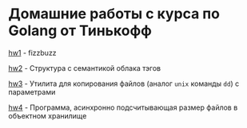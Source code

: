 # Домашние работы с курса по Golang от Тинькофф

[hw1](https://github.com/unicoooorn/my-tinkoff-go/tree/main/hw1_fizzbuzz) - fizzbuzz

[hw2](https://github.com/unicoooorn/my-tinkoff-go/tree/main/hw2_tagcloud) - Структура с семантикой облака тэгов

[hw3](https://github.com/unicoooorn/my-tinkoff-go/tree/main/hw3_dd_tool) - Утилита для копирования файлов (аналог `unix` команды `dd`) с параметрами

[hw4](https://github.com/unicoooorn/my-tinkoff-go/tree/main/hw4_dirsizer) - Программа, асинхронно подсчитывающая размер файлов в объектном хранилище
